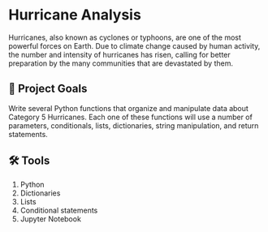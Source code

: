 
# Hurricane Analysis

Hurricanes, also known as cyclones or typhoons, are one of the most powerful forces on Earth. Due to climate change caused by human activity, the number and intensity of hurricanes has risen, calling for better preparation by the many communities that are devastated by them.

## 🚀 Project Goals
Write several Python functions that organize and manipulate data about Category 5 Hurricanes. Each one of these functions will use a number of parameters, conditionals, lists, dictionaries, string manipulation, and return statements.

## 🛠 Tools
1. Python 
2. Dictionaries
3. Lists
4. Conditional statements
5. Jupyter Notebook
